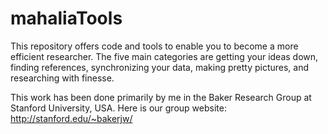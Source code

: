 mahaliaTools
============

This repository offers code and tools to enable you to become a more efficient researcher. The five main categories are getting your ideas down, finding references, synchronizing your data, making pretty pictures, and researching with finesse.

This work has been done primarily by me in the Baker Research Group at Stanford University, USA. Here is our group website: http://stanford.edu/~bakerjw/
